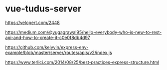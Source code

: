 # vue-tudus-server


https://velopert.com/2448

https://medium.com/@yugagrawal95/hello-everybody-who-is-new-to-rest-api-and-how-to-create-it-c0e0f8db4d97

https://github.com/kelyvin/express-env-example/blob/master/server/routes/apis/v2/index.js

https://www.terlici.com/2014/08/25/best-practices-express-structure.html
